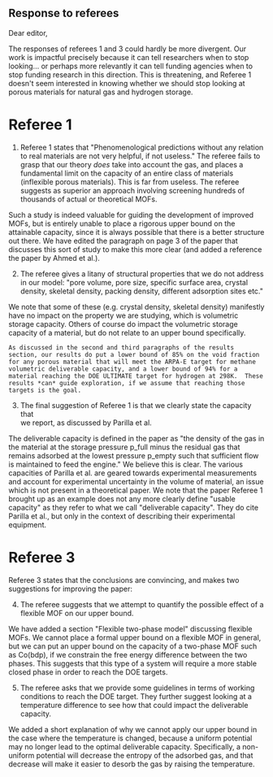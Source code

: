 ## Response to referees

Dear editor,

The responses of referees 1 and 3 could hardly be more divergent.  Our work is impactful precisely because it can tell researchers when to stop looking... or perhaps more relevantly it can tell funding agencies when to stop funding research in this direction.  This is threatening, and Referee 1 doesn't seem interested in knowing whether we should stop looking at porous materials for natural gas and hydrogen storage.

# Referee 1

1. Referee 1 states that "Phenomenological predictions without any relation to
   real materials are not very helpful, if not useless."  The referee fails to
   grasp that our theory *does* take into account the gas, and places a
   fundamental limit on the capacity of an entire class of materials (inflexible
   porous materials). This is far from useless.  The referee suggests as
   superior an approach involving screening hundreds of thousands of actual or
   theoretical MOFs.

Such a study is indeed valuable for guiding the development of improved MOFs,
but is entirely unable to place a rigorous upper bound on the attainable
capacity, since it is always possible that there is a better structure out
there. We have edited the paragraph on page 3 of the paper that discusses this
sort of study to make this more clear (and added a reference the paper by Ahmed
et al.).


2. The referee gives a litany of structural properties that we do not address in
   our model: "pore volume, pore size, specific surface area, crystal density,
   skeletal density, packing density, different adsorption sites etc."

We note that some of these (e.g. crystal density, skeletal density) manifestly
have no impact on the property we are studying, which is volumetric storage
capacity.  Others of course do impact the volumetric storage capacity of a
material, but do not relate to an upper bound specifically.
    
    As discussed in the second and third paragraphs of the results section, our results do put a lower bound of 85% on the void fraction for any porous material that will meet the ARPA-E target for methane volumetric deliverable capacity, and a lower bound of 94% for a material reaching the DOE ULTIMATE target for hydrogen at 298K.  These results *can* guide exploration, if we assume that reaching those targets is the goal.

3. The final suggestion of Referee 1 is that we clearly state the capacity that  
   we report, as discussed by Parilla et al.

The deliverable capacity is defined in the paper as "the density of the gas in
the material at the storage pressure p_full minus the residual gas that remains
adsorbed at the lowest pressure p_empty such that sufficient flow is maintained
to feed the engine."  We believe this is clear. The various capacities of
Parilla et al. are geared towards experimental measurements and account for
experimental uncertainty in the volume of material, an issue which is not
present in a theoretical paper.  We note that the paper Referee 1 brought up as
an example does not any more clearly define "usable capacity" as they refer to
what we call "deliverable capacity".  They do cite Parilla et al., but only in
the context of describing their experimental equipment.

# Referee 3

Referee 3 states that the conclusions are convincing, and makes two suggestions
for improving the paper:

4. The referee suggests that we attempt to quantify the possible effect of a
   flexible MOF on our upper bound.

We have added a section "Flexible two-phase model" discussing flexible MOFs. We
cannot place a formal upper bound on a flexible MOF in general, but we can put
an upper bound on the capacity of a two-phase MOF such as Co(bdp), if we
constrain the free energy difference between the two phases. This suggests that
this type of a system will require a more stable closed phase in order to reach
the DOE targets.

5. The referee asks that we provide some guidelines in terms of working
   conditions to reach the DOE target.  They further suggest looking at a
   temperature difference to see how that could impact the deliverable capacity.

We added a short explanation of why we cannot apply our upper bound in the case
where the temperature is changed, because a uniform potential may no longer lead
to the optimal deliverable capacity.  Specifically, a non-uniform potential will decrease the entropy of the adsorbed gas, and that decrease will make it easier to desorb the gas by raising the temperature.